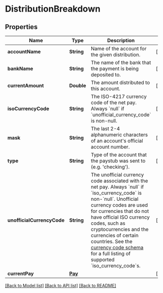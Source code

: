 # DistributionBreakdown

## Properties
Name | Type | Description | Notes
------------ | ------------- | ------------- | -------------
**accountName** | **String** | Name of the account for the given distribution. | [optional] 
**bankName** | **String** | The name of the bank that the payment is being deposited to. | [optional] 
**currentAmount** | **Double** | The amount distributed to this account. | [optional] 
**isoCurrencyCode** | **String** | The ISO-4217 currency code of the net pay. Always &#x60;null&#x60; if &#x60;unofficial_currency_code&#x60; is non-null. | [optional] 
**mask** | **String** | The last 2-4 alphanumeric characters of an account&#39;s official account number. | [optional] 
**type** | **String** | Type of the account that the paystub was sent to (e.g. &#39;checking&#39;). | [optional] 
**unofficialCurrencyCode** | **String** | The unofficial currency code associated with the net pay. Always &#x60;null&#x60; if &#x60;iso_currency_code&#x60; is non-&#x60;null&#x60;. Unofficial currency codes are used for currencies that do not have official ISO currency codes, such as cryptocurrencies and the currencies of certain countries.  See the [currency code schema](https://plaid.com/docs/api/accounts#currency-code-schema) for a full listing of supported &#x60;iso_currency_code&#x60;s. | [optional] 
**currentPay** | [**Pay**](Pay.md) |  | [optional] 

[[Back to Model list]](../README.md#documentation-for-models) [[Back to API list]](../README.md#documentation-for-api-endpoints) [[Back to README]](../README.md)


